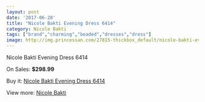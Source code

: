 ```yaml
---
layout: post
date: '2017-06-28'
title: "Nicole Bakti Evening Dress 6414"
category: Nicole Bakti
tags: ["brand","charming","beaded","dresses","dress"]
image: http://img.princessan.com/27815-thickbox_default/nicole-bakti-evening-dress-6414.jpg
---
```

Nicole Bakti Evening Dress 6414

On Sales: **$298.99**
<a href="https://www.princessan.com/en/nicole-bakti/12670-nicole-bakti-evening-dress-6414.html"><amp-img layout="responsive" width="600" height="600" src="//img.princessan.com/27815-thickbox_default/nicole-bakti-evening-dress-6414.jpg" alt="Nicole Bakti Evening Dress 6414 0" /></a>

Buy it: [Nicole Bakti Evening Dress 6414](https://www.princessan.com/en/nicole-bakti/12670-nicole-bakti-evening-dress-6414.html "Nicole Bakti Evening Dress 6414")

View more: [Nicole Bakti](https://www.princessan.com/en/48-nicole-bakti "Nicole Bakti")